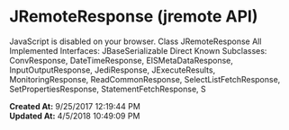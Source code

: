 # JRemoteResponse (jremote API)

JavaScript is disabled on your browser. Class JRemoteResponse All Implemented Interfaces: JBaseSerializable Direct Known Subclasses: ConvResponse, DateTimeResponse, EISMetaDataResponse, InputOutputResponse, JediResponse, JExecuteResults, MonitoringResponse, ReadCommonResponse, SelectListFetchResponse, SetPropertiesResponse, StatementFetchResponse, S  

**Created At:** 9/25/2017 12:19:44 PM  
**Updated At:** 4/5/2018 10:49:09 PM  

